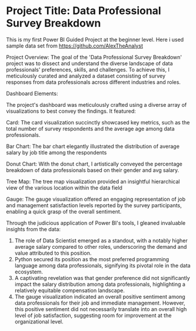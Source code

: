 # Project Title: Data Professional Survey Breakdown
This is my first Power BI Guided Project at the beginner level. Here i used sample data set from https://github.com/AlexTheAnalyst

Project Overview:
The goal of the 'Data Professional Survey Breakdown' project was to dissect and understand the diverse landscape of data professionals' preferences, skills, and challenges.
To achieve this, I meticulously curated and analyzed a dataset consisting of survey responses from data professionals across different industries and roles.

Dashboard Elements:

The project's dashboard was meticulously crafted using a diverse array of visualizations to best convey the findings. 
It featured:

Card: The card visualization succinctly showcased key metrics, such as the total number of survey respondents and the average age among data professionals.

Bar Chart: The bar chart elegantly illustrated the distribution of average salary by job title among the respondents 

Donut Chart: With the donut chart, I artistically conveyed the percentage breakdown of data professionals based on their gender and avg salary.

Tree Map: The tree map visualization provided an insightful hierarchical view of the various location within the data field

Gauge: The gauge visualization offered an engaging representation of job and management satisfaction levels reported by the survey participants, enabling a quick grasp of the overall sentiment.

Through the judicious application of Power BI's tools, I gleaned invaluable insights from the data:

1. The role of Data Scientist emerged as a standout, with a notably higher average salary compared to other roles, underscoring the demand and value attributed to this position.
2. Python secured its position as the most preferred programming language among data professionals, signifying its pivotal role in the data ecosystem.
3. A captivating revelation was that gender preference did not significantly impact the salary distribution among data professionals, highlighting a relatively equitable compensation landscape.
4. The gauge visualization indicated an overall positive sentiment among data professionals for their job and immediate management. However, this positive sentiment did not necessarily translate into an overall high level of job satisfaction, suggesting room for improvement at the organizational level.
